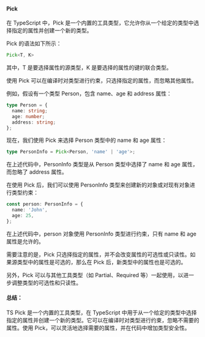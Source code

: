 #### Pick
在 TypeScript 中，Pick 是一个内置的工具类型，它允许你从一个给定的类型中选择指定的属性并创建一个新的类型。

Pick 的语法如下所示：

```ts
Pick<T, K>

```
其中，T 是要选择属性的源类型，K 是要选择的属性的键的联合类型。

使用 Pick 可以在编译时对类型进行约束，只选择指定的属性，而忽略其他属性。

例如，假设有一个类型 Person，包含 name、age 和 address 属性：

```ts
type Person = {
  name: string;
  age: number;
  address: string;
};

```
现在，我们使用 Pick 来选择 Person 类型中的 name 和 age 属性：

```ts
type PersonInfo = Pick<Person, 'name' | 'age'>;
```
在上述代码中，PersonInfo 类型是从 Person 类型中选择了 name 和 age 属性，而忽略了 address 属性。

在使用 Pick 后，我们可以使用 PersonInfo 类型来创建新的对象或对现有对象进行类型约束：

```ts
const person: PersonInfo = {
  name: 'John',
  age: 25,
};
```
在上述代码中，person 对象使用 PersonInfo 类型进行约束，只有 name 和 age 属性是允许的。

需要注意的是，Pick 只选择指定的属性，并不会改变属性的可选性或只读性。如果源类型中的属性是可选的，那么在 Pick 后，新类型中的属性也是可选的。

另外，Pick 可以与其他工具类型（如 Partial、Required 等）一起使用，以进一步调整类型的可选性和只读性。

#### 总结：
TS Pick 是一个内置的工具类型，在 TypeScript 中用于从一个给定的类型中选择指定的属性并创建一个新的类型。它可以在编译时对类型进行约束，忽略不需要的属性。使用 Pick，可以灵活地选择需要的属性，并在代码中增加类型安全性。